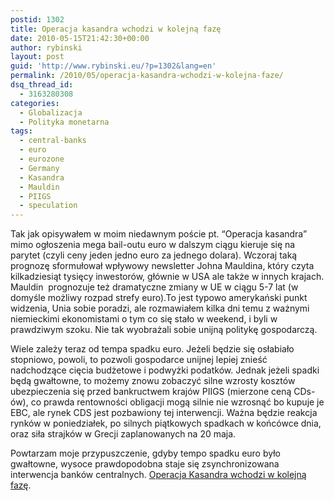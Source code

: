```yaml
---
postid: 1302
title: Operacja kasandra wchodzi w kolejną fazę
date: 2010-05-15T21:42:30+00:00
author: rybinski
layout: post
guid: 'http://www.rybinski.eu/?p=1302&lang=en'
permalink: /2010/05/operacja-kasandra-wchodzi-w-kolejna-faze/
dsq_thread_id:
  - 3163280308
categories:
  - Globalizacja
  - Polityka monetarna
tags:
  - central-banks
  - euro
  - eurozone
  - Germany
  - Kasandra
  - Mauldin
  - PIIGS
  - speculation
---
```

Tak jak opisywałem w moim niedawnym poście pt. “Operacja kasandra” mimo ogłoszenia mega bail-outu euro w dalszym ciągu kieruje się na parytet (czyli ceny jeden jedno euro za jednego dolara). Wczoraj taką prognozę sformułował wpływowy newsletter Johna Mauldina, który czyta kilkadziesiąt tysięcy inwestorów, głównie w USA ale także w innych krajach. Mauldin  prognozuje też dramatyczne zmiany w UE w ciągu 5-7 lat (w domyśle możliwy rozpad strefy euro).To jest typowo amerykański punkt widzenia, Unia sobie poradzi, ale rozmawiałem kilka dni temu z ważnymi niemieckimi ekonomistami o tym co się stało w weekend, i byli w prawdziwym szoku. Nie tak wyobrażali sobie unijną politykę gospodarczą.

Wiele zależy teraz od tempa spadku euro. Jeżeli będzie się osłabiało stopniowo, powoli, to pozwoli gospodarce unijnej lepiej znieść nadchodzące cięcia budżetowe i podwyżki podatków. Jednak jeżeli spadki będą gwałtowne, to możemy znowu zobaczyć silne wzrosty kosztów ubezpieczenia się przed bankructwem krajów PIIGS (mierzone ceną CDs-ów), co prawda rentowności obligacji mogą silnie nie wzrosnąć bo kupuje je EBC, ale rynek CDS jest pozbawiony tej interwencji. Ważna będzie reakcja rynków w poniedziałek, po silnych piątkowych spadkach w końcówce dnia, oraz siła strajków w Grecji zaplanowanych na 20 maja.

Powtarzam moje przypuszczenie, gdyby tempo spadku euro było gwałtowne, wysoce prawdopodobna staje się zsynchronizowana interwencja banków centralnych. [Operacja Kasandra wchodzi w kolejną fazę](http://forsal.pl/artykuly/421701,rybinski_euro_pod_obstrzalem.html).
